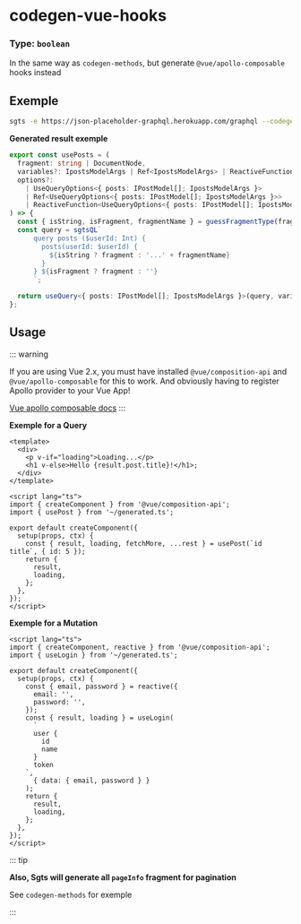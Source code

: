 # codegen-vue-hooks

### Type: `boolean`

In the same way as `codegen-methods`, but generate `@vue/apollo-composable` hooks instead

## Exemple

```bash
sgts -e https://json-placeholder-graphql.herokuapp.com/graphql --codegen-react-hooks
```

**Generated result exemple**

```ts
export const usePosts = (
  fragment: string | DocumentNode,
  variables?: IpostsModelArgs | Ref<IpostsModelArgs> | ReactiveFunction<IpostsModelArgs>,
  options?:
    | UseQueryOptions<{ posts: IPostModel[]; IpostsModelArgs }>
    | Ref<UseQueryOptions<{ posts: IPostModel[]; IpostsModelArgs }>>
    | ReactiveFunction<UseQueryOptions<{ posts: IPostModel[]; IpostsModelArgs }>>
) => {
  const { isString, isFragment, fragmentName } = guessFragmentType(fragment);
  const query = sgtsQL`
      query posts ($userId: Int) {
        posts(userId: $userId) {
          ${isString ? fragment : '...' + fragmentName}
        }
      } ${isFragment ? fragment : ''}
      `;

  return useQuery<{ posts: IPostModel[]; IpostsModelArgs }>(query, variables, options);
};
```

## Usage

::: warning

If you are using Vue 2.x, you must have installed `@vue/composition-api` and `@vue/apollo-composable` for this to work.
And obviously having to register Apollo provider to your Vue App!

[Vue apollo composable docs](https://v4.apollo.vuejs.org/guide-composable/query.html#options)
:::

**Exemple for a Query**

```vue
<template>
  <div>
    <p v-if="loading">Loading...</p>
    <h1 v-else>Hello {result.post.title}!</h1>;
  </div>
</template>

<script lang="ts">
import { createComponent } from '@vue/composition-api';
import { usePost } from '~/generated.ts';

export default createComponent({
  setup(props, ctx) {
    const { result, loading, fetchMore, ...rest } = usePost(`id title`, { id: 5 });
    return {
      result,
      loading,
    };
  },
});
</script>
```

**Exemple for a Mutation**

```vue
<script lang="ts">
import { createComponent, reactive } from '@vue/composition-api';
import { useLogin } from '~/generated.ts';

export default createComponent({
  setup(props, ctx) {
    const { email, password } = reactive({
      email: '',
      password: '',
    });
    const { result, loading } = useLogin(
      `
      user {
        id
        name
      }
      token
    `,
      { data: { email, password } }
    );
    return {
      result,
      loading,
    };
  },
});
</script>
```

::: tip

**Also, Sgts will generate all `pageInfo` fragment for pagination**

See `codegen-methods` for exemple

:::
